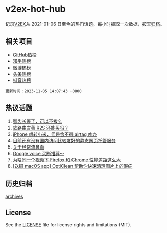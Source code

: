 # v2ex-hot-hub

 记录[V2EX](https://www.v2ex.com/)从 2021-01-06 日至今的热门话题。每小时抓取一次数据，按天[归档](archives)。
 
 ## 相关项目

- [GitHub热榜](https://github.com/snaildev/github-hot-hub)
- [知乎热榜](https://github.com/snaildev/zhihu-hot-hub)
- [微博热榜](https://github.com/snaildev/weibo-hot-hub)
- [头条热榜](https://github.com/snaildev/toutiao-hot-hub)
- [抖音热榜](https://github.com/snaildev/douyin-hot-hub)


 `更新时间：2023-11-05 14:07:43 +0800`

## 热议话题

1. [智齿长歪了，可以不拔么](https://www.v2ex.com/t/988605)
1. [软路由友善 R2S 还能买吗？](https://www.v2ex.com/t/988591)
1. [iPhone 想转小米，但是舍不得 airtag 咋办](https://www.v2ex.com/t/988574)
1. [目前还有没有国内访问比较友好的静态网页托管服务](https://www.v2ex.com/t/988715)
1. [关于经常流鼻血](https://www.v2ex.com/t/988601)
1. [Google voice 买断推荐～](https://www.v2ex.com/t/988634)
1. [为啥同一个视频下 Firefox 和 Chrome 性能差距这么大](https://www.v2ex.com/t/988709)
1. [[送码 macOS app] OptiClean 帮助你快速清理图片上的瑕疵](https://www.v2ex.com/t/988676)

## 历史归档

[archives](archives)

## License

See the [LICENSE](LICENSE) file for license rights and limitations (MIT).
